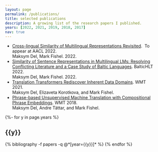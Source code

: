 ```yaml
---
layout: page
permalink: /publications/
title: selected publications
description: A growing list of the research papers I published.
years: [2022, 2021, 2019, 2018, 2017]
nav: true
---
```


<!-- _pages/publications.md -->
<div class="publications">


<ul class="c8 lst-kix_8cte57u8zkgu-0 start"><li class="c2 li-bullet-0"><span class="c0"><a class="c3" href="https://www.google.com/url?q=https://drive.google.com/drive/folders/1WE0bRBV5Iv6-tgGXE3c7Bx4lachFhUah?usp%3Dsharing&amp;sa=D&amp;source=editors&amp;ust=1665584642276422&amp;usg=AOvVaw15wEPubTUmmlUhlTxd2pM-">Cross-lingual Similarity of Multilingual Representations Revisited</a></span><span>. &nbsp;</span><span class="c1 c27">To appear at AACL 2022.</span><span><br></span><span class="c1">Maksym Del</span><span>, Mark Fishel. 2022.</span><span class="c1">&nbsp;</span><span class="c6">&nbsp;&nbsp;&nbsp;&nbsp;&nbsp;&nbsp;&nbsp;&nbsp;&nbsp;&nbsp;&nbsp;&nbsp;&nbsp;&nbsp;&nbsp;&nbsp;&nbsp;&nbsp;&nbsp;&nbsp;&nbsp;&nbsp;&nbsp;&nbsp;&nbsp;&nbsp;&nbsp;&nbsp;&nbsp;&nbsp;&nbsp;&nbsp;&nbsp;</span></li><li class="c2 li-bullet-0"><span class="c0"><a class="c3" href="https://www.google.com/url?q=https://www.bjmc.lu.lv/fileadmin/user_upload/lu_portal/projekti/bjmc/Contents/10_3_07_Del.pdf&amp;sa=D&amp;source=editors&amp;ust=1665584642277040&amp;usg=AOvVaw216w9jqBw2thEHyk9DSDc2">Similarity of Sentence Representations in Multilingual LMs: Resolving Conflicting Literature and a Case Study of Baltic Languages</a></span><span>.</span><span>&nbsp;</span><span class="c1 c4">BalticHLT 2022.</span><span class="c4"><br></span><span class="c1">Maksym Del</span><span>, Mark Fishel. 2022. </span></li><li class="c2 li-bullet-0"><span class="c0"><a class="c3" href="https://www.google.com/url?q=https://aclanthology.org/2021.wmt-1.65/&amp;sa=D&amp;source=editors&amp;ust=1665584642277528&amp;usg=AOvVaw2SGglgGZPHodCfV0HgYkdu">Translation Transformers Rediscover Inherent Data Domains</a></span><span>.</span><span>&nbsp;</span><span class="c1 c4">WMT 2021.</span><span class="c4"><br></span><span class="c1">Maksym Del</span><span>, Elizaveta Korotkova, and Mark Fishel.</span></li><li class="c2 li-bullet-0"><span class="c0"><a class="c3" href="https://www.google.com/url?q=https://aclanthology.org/W18-6407/&amp;sa=D&amp;source=editors&amp;ust=1665584642277991&amp;usg=AOvVaw1xsiqGq_HRxhl-3mrtd_yc">Phrase-based Unsupervised Machine Translation with Compositional Phrase Embeddings</a></span><span>. </span><span class="c1 c4">WMT 2018.</span><span class="c4"><br></span><span class="c1">Maksym Del</span><span>, Andre Tättar, and Mark Fishel.</span></li></ul>

{%- for y in page.years %}
  <h2 class="year">{{y}}</h2>
  {% bibliography -f papers -q @*[year={{y}}]* %}
{% endfor %}

</div>
